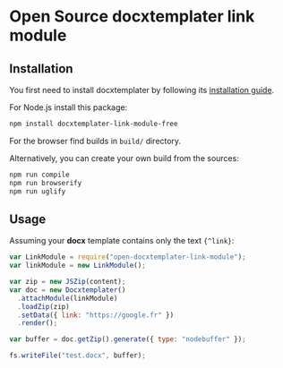 # Open Source docxtemplater link module

## Installation

You first need to install docxtemplater by following its [installation guide](https://docxtemplater.readthedocs.io/en/latest/installation.html).

For Node.js install this package:

```bash
npm install docxtemplater-link-module-free
```

For the browser find builds in `build/` directory.

Alternatively, you can create your own build from the sources:

```bash
npm run compile
npm run browserify
npm run uglify
```

## Usage

Assuming your **docx** template contains only the text `{^link}`:

```javascript
var LinkModule = require("open-docxtemplater-link-module");
var linkModule = new LinkModule();

var zip = new JSZip(content);
var doc = new Docxtemplater()
  .attachModule(linkModule)
  .loadZip(zip)
  .setData({ link: "https://google.fr" })
  .render();

var buffer = doc.getZip().generate({ type: "nodebuffer" });

fs.writeFile("test.docx", buffer);
```
